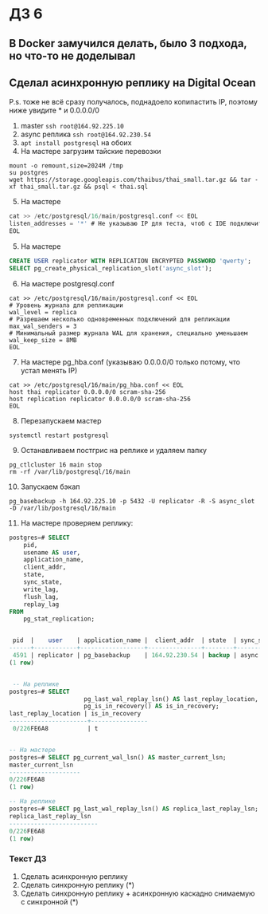 # ДЗ 6

## В Docker замучился делать, было 3 подхода, но что-то не доделывал

## Сделал асинхронную реплику на Digital Ocean

P.s. тоже не всё сразу получалось, поднадоело копипастить IP, поэтому ниже увидите * и 0.0.0.0/0

1. master ```ssh root@164.92.225.10```
2. async реплика ```ssh root@164.92.230.54```
3. ```apt install postgresql``` на обоих
4. На мастере загрузим тайские перевозки
```
mount -o remount,size=2024M /tmp
su postgres
wget https://storage.googleapis.com/thaibus/thai_small.tar.gz && tar -xf thai_small.tar.gz && psql < thai.sql
```
5.  На мастере
```sql
cat >> /etc/postgresql/16/main/postgresql.conf << EOL
listen_addresses = '*' # Не указываю IP для теста, чтоб с IDE подключиться
EOL
```

5. На мастере
```sql
CREATE USER replicator WITH REPLICATION ENCRYPTED PASSWORD 'qwerty';
SELECT pg_create_physical_replication_slot('async_slot');
```
6. На мастере postgresql.conf
```
cat >> /etc/postgresql/16/main/postgresql.conf << EOL
# Уровень журнала для репликации
wal_level = replica
# Разрешаем несколько одновременных подключений для репликации
max_wal_senders = 3
# Минимальный размер журнала WAL для хранения, специально уменьшаем
wal_keep_size = 8MB
EOL
```
7. На мастере pg_hba.conf (указываю 0.0.0.0/0 только потому, что устал менять IP)
```
cat >> /etc/postgresql/16/main/pg_hba.conf << EOL
host thai replicator 0.0.0.0/0 scram-sha-256
host replication replicator 0.0.0.0/0 scram-sha-256
EOL
```
8. Перезапускаем мастер
```
systemctl restart postgresql
```


9. Останавливаем постгрис на реплике и удаляем папку
```
pg_ctlcluster 16 main stop
rm -rf /var/lib/postgresql/16/main
```

10. Запускаем бэкап
```
pg_basebackup -h 164.92.225.10 -p 5432 -U replicator -R -S async_slot -D /var/lib/postgresql/16/main
```

11. На мастере проверяем реплику:
```sql
postgres=# SELECT
    pid,                                             
    usename AS user,
    application_name,
    client_addr,
    state,
    sync_state,
    write_lag,
    flush_lag,
    replay_lag
FROM
    pg_stat_replication;


 pid  |    user    | application_name |  client_addr  | state  | sync_state | write_lag | flush_lag | replay_lag 
------+------------+------------------+---------------+--------+------------+-----------+-----------+------------
 4591 | replicator | pg_basebackup    | 164.92.230.54 | backup | async      |           |           | 
(1 row)


 -- На реплике     
postgres=# SELECT
                     pg_last_wal_replay_lsn() AS last_replay_location,
                     pg_is_in_recovery() AS is_in_recovery;
last_replay_location | is_in_recovery 
----------------------+----------------
 0/226FE6A8           | t


-- На мастере
postgres=# SELECT pg_current_wal_lsn() AS master_current_lsn;
master_current_lsn
--------------------
0/226FE6A8
(1 row)

-- На реплике
postgres=# SELECT pg_last_wal_replay_lsn() AS replica_last_replay_lsn;
replica_last_replay_lsn
-------------------------
0/226FE6A8
(1 row)

```

### Текст ДЗ
1. Сделать асинхронную реплику 
2. Сделать синхронную реплику (*)
3. Сделать синхронную реплику + асинхронную каскадно снимаемую с синхронной (*)
